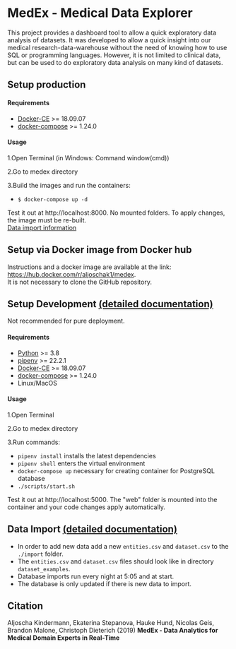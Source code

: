 # MedEx - Medical Data Explorer
This project provides a dashboard tool to allow a quick exploratory data analysis of datasets.
It was developed to allow a quick insight into our medical research-data-warehouse without the need of knowing how to use SQL or programming languages. 
However, it is not limited to clinical data, but can be used to do exploratory data analysis on many kind of datasets. 

## Setup production ###

#### Requirements ####
* [Docker-CE](https://docs.docker.com/install/) >= 18.09.07
* [docker-compose](https://docs.docker.com/compose/overview/) >= 1.24.0

#### Usage ####
1.Open Terminal (in Windows: Command window(cmd))

2.Go to medex directory

3.Build the images and run the containers:
* `$ docker-compose up -d`

Test it out at http://localhost:8000. No mounted folders. To apply changes, the image must be re-built. <br>
[Data import information](#Data-Import)

## Setup via Docker image from Docker hub ##
Instructions and a docker image are available at the link: https://hub.docker.com/r/aljoschak1/medex. <br>
It is not necessary to clone the GitHub repository.

## Setup Development [(detailed documentation)](https://github.com/dieterich-lab/medex/tree/master/documentation) ## 
Not recommended for pure deployment.

#### Requirements ####
* [Python](https://www.python.org/) >= 3.8
* [pipenv](https://docs.pipenv.org/en/latest/) >= 22.2.1
* [Docker-CE](https://docs.docker.com/install/) >= 18.09.07
* [docker-compose](https://docs.docker.com/compose/overview/) >= 1.24.0
* Linux/MacOS

#### Usage ####
1.Open Terminal 

2.Go to medex directory

3.Run commands:
* `pipenv install` installs the latest dependencies
* `pipenv shell` enters the virtual environment
* `docker-compose up` necessary for creating container for PostgreSQL database
* `./scripts/start.sh`

Test it out at http://localhost:5000. The "web" folder is mounted into the container and your code changes apply automatically.

## Data Import   [(detailed documentation)](https://github.com/dieterich-lab/medex/tree/master/dataset_examples/Data_import.md)
* In order to add new data add a new `entities.csv` and `dataset.csv` to the `./import` folder.
* The `entities.csv` and `dataset.csv` files should look like in directory `dataset_examples`.
* Database imports run every night at 5:05 and at start.
* The database is only updated if there is new data to import.

## Citation ##

Aljoscha Kindermann, Ekaterina Stepanova, Hauke Hund, Nicolas Geis, Brandon Malone, Christoph Dieterich (2019) 
**MedEx - Data Analytics for Medical Domain Experts in Real-Time**